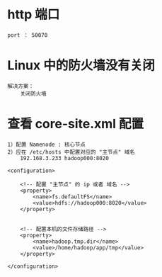# http 端口

    port ： 50070

# Linux 中的防火墙没有关闭

    解决方案：
        关闭防火墙


# 查看 core-site.xml 配置

    1）配置 Namenode : 核心节点
    2）应在 /etc/hosts 中配置对应的 "主节点" 域名
        192.168.3.233 hadoop000:8020
    
    <configuration>

        <!-- 配置 "主节点" 的 ip 或者 域名 -->
        <property>
            <name>fs.defaultFS</name>
            <value>hdfs://hadoop000:8020</value>
        </property>


        <!-- 配置本机的文件存储路径 -->
        <property>
            <name>hadoop.tmp.dir</name>
            <value>/home/hadoop/app/tmp</value>
        </property>

    </configuration>
